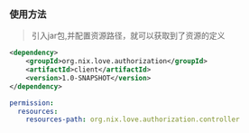 ### 使用方法
> 引入jar包,并配置资源路径，就可以获取到了资源的定义
```xml
<dependency>
    <groupId>org.nix.love.authorization</groupId>
    <artifactId>client</artifactId>
    <version>1.0-SNAPSHOT</version>
</dependency>
```
```yaml
permission:
  resources:
    resources-path: org.nix.love.authorization.controller
```